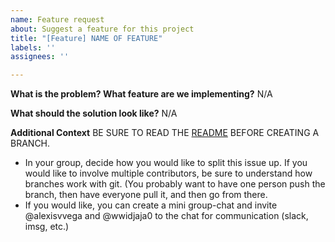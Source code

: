```yaml
---
name: Feature request
about: Suggest a feature for this project
title: "[Feature] NAME OF FEATURE"
labels: ''
assignees: ''

---
```


**What is the problem? What feature are we implementing?**
N/A

**What should the solution look like?**
N/A

**Additional Context**
BE SURE TO READ THE [README](https://github.com/cse110-sp25-group24/warmup-exercise/blob/main/README.md) BEFORE CREATING A BRANCH.
- In your group, decide how you would like to split this issue up. If you would like to involve multiple contributors, be sure to understand how branches work with git. (You probably want to have one person push the branch, then have everyone pull it, and then go from there.
- If you would like, you can create a mini group-chat and invite @alexisvvega and @wwidjaja0 to the chat for communication (slack, imsg, etc.)

